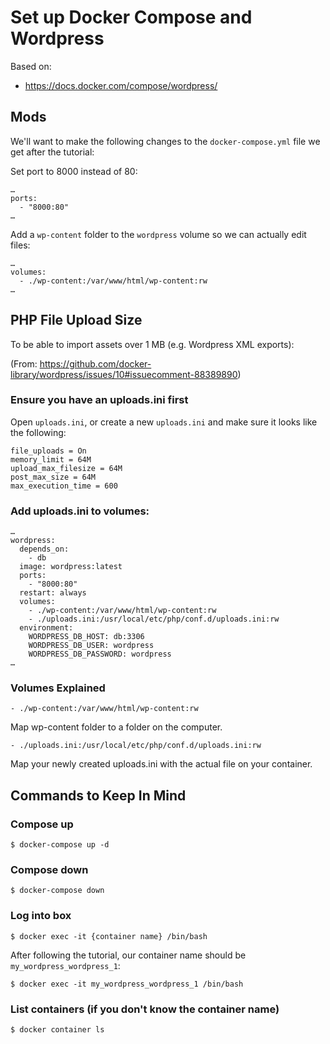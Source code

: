 # Set up Docker Compose and Wordpress

Based on:
* https://docs.docker.com/compose/wordpress/

## Mods
We'll want to make the following changes to the `docker-compose.yml` file we get after the tutorial:

Set port to 8000 instead of 80:
```
…
ports:
  - "8000:80"
…
```

Add a `wp-content` folder to the `wordpress` volume so we can actually edit files:
```
…
volumes:
  - ./wp-content:/var/www/html/wp-content:rw
…
```

## PHP File Upload Size
To be able to import assets over 1 MB (e.g. Wordpress XML exports):

(From: https://github.com/docker-library/wordpress/issues/10#issuecomment-88389890)

### Ensure you have an uploads.ini first

Open `uploads.ini`, or create a new `uploads.ini` and make sure it looks like the following:
```
file_uploads = On
memory_limit = 64M
upload_max_filesize = 64M
post_max_size = 64M
max_execution_time = 600
```
### Add uploads.ini to volumes:

```
…
wordpress:
  depends_on:
    - db
  image: wordpress:latest
  ports:
    - "8000:80"
  restart: always
  volumes:
    - ./wp-content:/var/www/html/wp-content:rw
    - ./uploads.ini:/usr/local/etc/php/conf.d/uploads.ini:rw
  environment:
    WORDPRESS_DB_HOST: db:3306
    WORDPRESS_DB_USER: wordpress
    WORDPRESS_DB_PASSWORD: wordpress
…
```

### Volumes Explained

`- ./wp-content:/var/www/html/wp-content:rw`

Map wp-content folder to a folder on the computer.

`- ./uploads.ini:/usr/local/etc/php/conf.d/uploads.ini:rw`

Map your newly created uploads.ini with the actual file on your container.

## Commands to Keep In Mind

### Compose up
`$ docker-compose up -d`

### Compose down
`$ docker-compose down`

### Log into box
`$ docker exec -it {container name} /bin/bash`

After following the tutorial, our container name should be `my_wordpress_wordpress_1`:

`$ docker exec -it my_wordpress_wordpress_1 /bin/bash`

### List containers (if you don't know the container name)
`$ docker container ls`
